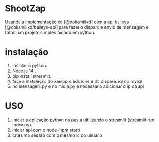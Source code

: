 # ShootZap

Usando a implementação do [@ookamiiixd] com a api baileys [@ookamiiixd/baileys-api] para fazer o disparo e envio de mensagem e fotos, um projeto simples focado em python.

# instalação 
1. instalar o python.
2. Node js 14 .
3. pip install streamlit.
4. faça a instalação do xampp e adicione a db dispara.sql no mysql
5. no mensagem.py e no midia.py é necessario adicionar o ip da api

# USO
1. iniciar a aplicação python na pasta ultilizando o streamlit (streamlit run index.py).
2. iniciar api com o node (npm start)
3. crie uma sessaõ com o mesmo id do usuario
